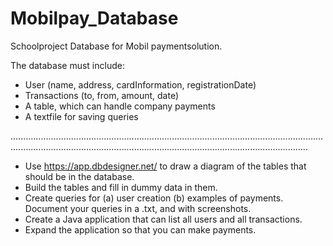 # Mobilpay_Database


Schoolproject Database for Mobil paymentsolution.

The database must include:

* User (name, address, cardInformation, registrationDate)
* Transactions (to, from, amount, date)
* A table, which can handle company payments
* A textfile for saving queries

..................................................................................................................................................................................................................................................

* Use https://app.dbdesigner.net/ to draw a diagram of the tables that should be in the database.
* Build the tables and fill in dummy data in them.
* Create queries for (a) user creation (b) examples of payments. Document your queries in a .txt, and with screenshots.
* Create a Java application that can list all users and all transactions.
* Expand the application so that you can make payments.
